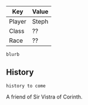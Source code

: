 | Key | Value |
|-----|-------|
| Player | Steph |
| Class | ?? |
| Race | ?? |

`blurb`

## History

`history to come`

A friend of Sir Vistra of Corinth.

